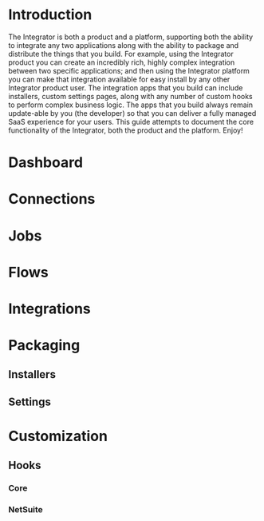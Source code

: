 # Introduction
The Integrator is both a product and a platform, supporting both the ability to integrate any two applications along with the ability to package and distribute the things that you build.  For example, using the Integrator product you can create an incredibly rich, highly complex integration between two specific applications; and then using the Integrator platform you can make that integration available for easy install by any other Integrator product user.  The integration apps that you build can include installers, custom settings pages, along with any number of custom hooks to perform complex business logic.  The apps that you build always remain update-able by you (the developer) so that you can deliver a fully managed SaaS experience for your users.  This guide attempts to document the core functionality of the Integrator, both the product and the platform.  Enjoy!

# Dashboard
# Connections
# Jobs
# Flows
# Integrations
# Packaging
## Installers
## Settings
# Customization
## Hooks
### Core
### NetSuite
